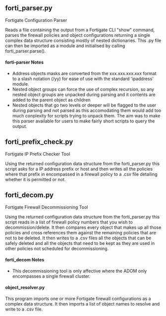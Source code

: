 ## forti_parser.py
Fortigate Configuration Parser

Reads a file containing the output from a Fortigate CLI "show" command, parses the firewall policies and object configurations returning a single complex data structure consisting mostly of nested dictionaries. This .py file can then be imported as a module and initialised by calling forti_parser.parse().

#### forti-parser Notes

- Address objects masks are converted from the xxx.xxx.xxx.xxx format to a slash notation (/yy) for ease of use with the standard 'ipaddress' module.
- Nested object groups can force the use of complex recursion, so any nested object groups are unpacked during parsing and it contents are added to the parent object as children
- Nested objects that go two levels or deeper will be flagged to the user during parsing and not parsed as this accomodating them would add too much conplexity for scripts trying to unpack them. The aim was to make this parser available for users to make fairly short scripts to query the output.

## forti_prefix_check.py
Fortigate IP Prefix Checker Tool

Using the returned configuration data structure from the forti_parser.py this script asks for a IP address prefix or host and then writes all the policies where that prefix in encompassed in a firewall policy to a .csv file detailing whether it is permitted or not.

## forti_decom.py
Fortigate Firewall Decommissioning Tool 

Using the returned configuration data structure from the forti_parser.py this script reads in a list of firewall policy numbers that you wish to decommission/delete. It then compares every object that makes up all those policies and cross references them against the remaining policies that are not to be deleted. It then writes to a .csv files all the objects that can be safely deleted and all the objects that need to be kept as they are used in other policies not scheduled for decommissioning.

#### forti_decom Notes

- This decommissioning tool is only affective where the ADOM only encompasses a single firewall cluster.

#### object_resolver.py

This program imports one or more Fortigate firewall configurations as a complex data structure. It then imports a list of object names to resolve and write to a .csv file.
